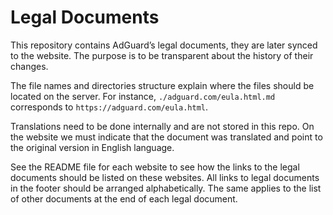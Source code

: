 # Legal Documents

This repository contains AdGuard’s legal documents, they are later synced to the
website. The purpose is to be transparent about the history of their changes.

The file names and directories structure explain where the files should be
located on the server. For instance, `./adguard.com/eula.html.md` corresponds
to `https://adguard.com/eula.html`.

Translations need to be done internally and are not stored in this repo.
On the website we must indicate that the document was translated and point to
the original version in English language.

See the README file for each website to see how the links to the legal documents should be listed on these websites.
All links to legal documents in the footer should be arranged alphabetically.
The same applies to the list of other documents at the end of each legal document.
